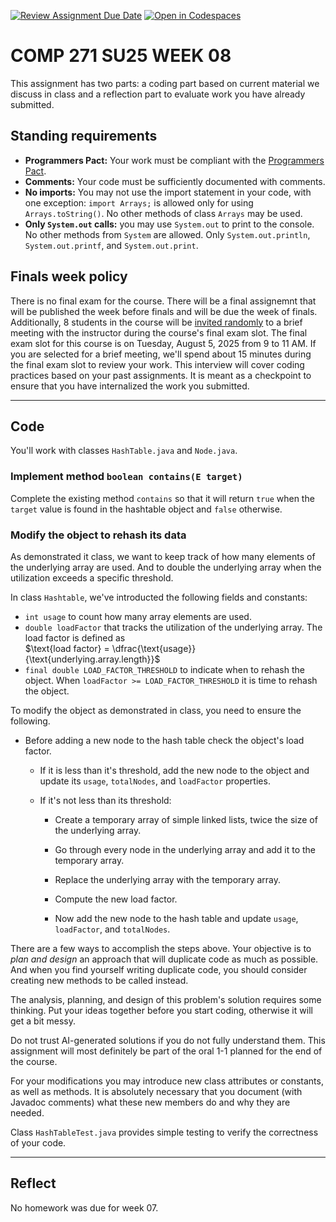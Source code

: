 [![Review Assignment Due Date](https://classroom.github.com/assets/deadline-readme-button-22041afd0340ce965d47ae6ef1cefeee28c7c493a6346c4f15d667ab976d596c.svg)](https://classroom.github.com/a/47r_Cu5q)
[![Open in Codespaces](https://classroom.github.com/assets/launch-codespace-2972f46106e565e64193e422d61a12cf1da4916b45550586e14ef0a7c637dd04.svg)](https://classroom.github.com/open-in-codespaces?assignment_repo_id=19975220)
# COMP 271 SU25 WEEK 08

This assignment has two parts: a coding part based on current material we discuss in class and a reflection part to evaluate work you have already submitted.


## Standing requirements

* **Programmers Pact:** Your work must be compliant with the [Programmers Pact](./ProgrammerPact.pdf). 
* **Comments:** Your code must be sufficiently documented with comments.
* **No imports:** You may not use the import statement in your code, with one exception: `import Arrays;` is allowed only for using `Arrays.toString()`. No other methods of class `Arrays` may be used.
* **Only `System.out` calls:** you may use `System.out` to print to the console. No other methods from `System` are allowed. Only `System.out.println`, `System.out.printf`, and `System.out.print`. 


## Finals week policy

There is no final exam for the course. There will be a final assignemnt that will be published the week before finals and will be due the week of finals. Additionally, 8 students in the course will be [invited randomly](https://github.com/lgreco/random-selection-final-oral) to a brief meeting with the instructor during the course's final exam slot. The final exam slot for this course is on Tuesday, August 5, 2025 from 9 to 11 AM. If you are selected for a brief meeting, we'll spend about 15 minutes during the final exam slot to review your work. This interview will cover coding practices based on your past assignments. It is meant as a checkpoint to ensure that you have internalized the work you submitted.

---


## Code

You'll work with classes `HashTable.java` and `Node.java`.


### Implement method `boolean contains(E target)`

Complete the existing method `contains` so that it will return `true` when the `target` value is found in the hashtable object and `false` otherwise.


### Modify the object to rehash its data

As demonstrated it class, we want to keep track of how many elements of the underlying array are used. And to double the underlying array when the utilization exceeds a specific threshold.

In class `Hashtable`, we've introducted the following fields and constants:

* `int usage` to count how many array elements are used. 
* `double loadFactor` that tracks the utilization of the underlying array. The load factor is defined as<br/> $\text{load factor} = \dfrac{\text{usage}}{\text{underlying.array.length}}$<br/>
* `final double LOAD_FACTOR_THRESHOLD` to indicate when to rehash the object. When `loadFactor >= LOAD_FACTOR_THRESHOLD` it is time to rehash the object.

To modify the object as demonstrated in class, you need to ensure the following.

* Before adding a new node to the hash table check the object's load factor. 

  * If it is less than it's threshold, add the new node to the object and update its `usage`, `totalNodes`, and `loadFactor` properties.

  * If it's not less than its threshold:

    * Create a temporary array of simple linked lists, twice the size of the underlying array.

    * Go through every node in the underlying array and add it to the temporary array.

    * Replace the underlying array with the temporary array.

    * Compute the new load factor.

    * Now add the new node to the hash table and update `usage`, `loadFactor`, and `totalNodes`.

There are a few ways to accomplish the steps above. Your objective is to *plan and design* an approach that will duplicate code as much as possible. And when you find yourself writing duplicate code, you should consider creating new methods to be called instead.

The analysis, planning, and design of this problem's solution requires some thinking. Put your ideas together before you start coding, otherwise it will get a bit messy.

Do not trust AI-generated solutions if you do not fully understand them. This assignment will most definitely be part of the oral 1-1 planned for the end of the course.

For your modifications you may introduce new class attributes or constants, as well as methods. It is absolutely necessary that you document (with Javadoc comments) what these new members do and why they are needed.

Class `HashTableTest.java` provides simple testing to verify the correctness of your code.

---

## Reflect

No homework was due for week 07.
